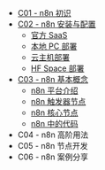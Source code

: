 - [C01 - n8n 初识](c01/ "Capter01 n8n 初识")
- [C02 - n8n 安装与配置](c02/ "Capter02 n8n 安装与配置")
  - [官方 SaaS](c02/saas.md)
  - [本地 PC 部署](c02/local-pc-deploy?id=本地-pc-部署)
  - [云主机部署](c02/cloud-host-deploy?id=云主机部署)
  - [HF Space 部署](c02/hf-space-deploy?id=huggingface-space-部署)
- [C03 - n8n 基本概念](c03/ "Capter03 n8n 基本概念")
  - [n8n 平台介绍](c03/n8n-workspace?id=n8n-平台介绍)
  - [n8n 触发器节点](c03/n8n-trigger-nodes?id=n8n-触发器节点)
  - [n8n 核心节点](c03/n8n-core-nodes?id=n8n-核心节点)
  - [n8n 中的代码](c03/n8n-code?id=n8n-中的代码)
- C04 - n8n 高阶用法
- C05 - n8n 节点开发
- C06 - n8n 案例分享
